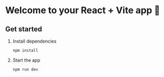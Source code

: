 # Welcome to your React + Vite app 👋

## Get started

1. Install dependencies

   ```bash
   npm install
   ```

2. Start the app

   ```bash
   npm run dev
   ```
